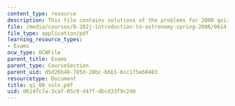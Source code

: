 ```yaml
---
content_type: resource
description: This file contains solutions of the problems for 2000 quiz 1.
file: /media/courses/8-282j-introduction-to-astronomy-spring-2006/0614fc7a3caf05c9d47fdbcd33f9c240_q1_00_soln.pdf
file_type: application/pdf
learning_resource_types:
- Exams
ocw_type: OCWFile
parent_title: Exams
parent_type: CourseSection
parent_uid: d5d26b48-785d-28bc-b6b1-6cc1f5e68483
resourcetype: Document
title: q1_00_soln.pdf
uid: 0614fc7a-3caf-05c9-d47f-dbcd33f9c240
---
```

